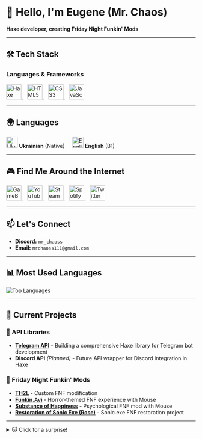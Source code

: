 # 👋 Hello, I'm Eugene (Mr. Chaos)

**Haxe developer, creating Friday Night Funkin' Mods**

---

## 🛠️ Tech Stack

### Languages & Frameworks
<p align="left">
  <a href="https://haxe.org" title="Haxe">
    <img src="https://upload.wikimedia.org/wikipedia/commons/thumb/8/89/Haxe_logo.svg/800px-Haxe_logo.svg.png" width="40" height="40" alt="Haxe"/>
  </a>
  &nbsp;&nbsp;
  <a href="https://html.spec.whatwg.org/" title="HTML5">
    <img src="https://cdn.jsdelivr.net/gh/devicons/devicon/icons/html5/html5-original.svg" width="40" height="40" alt="HTML5"/>
  </a>
  &nbsp;&nbsp;
  <a href="https://drafts.csswg.org/" title="CSS3">
    <img src="https://upload.wikimedia.org/wikipedia/commons/thumb/6/62/CSS3_logo.svg/512px-CSS3_logo.svg.png" width="40" height="40" alt="CSS3"/>
  </a>
  &nbsp;&nbsp;
  <a href="https://developer.mozilla.org/en-US/docs/Web/JavaScript" title="JavaScript">
    <img src="https://upload.wikimedia.org/wikipedia/commons/thumb/9/99/Unofficial_JavaScript_logo_2.svg/80px-Unofficial_JavaScript_logo_2.svg.png" width="40" height="40" alt="JavaScript"/>
  </a>
</p>

---

## 🌍 Languages

<p align="left">
  <img src="https://uxwing.com/wp-content/themes/uxwing/download/flags-landmarks/ukraine-flag-round-circle-icon.png" width="30" height="30" alt="Ukrainian"/> 
  <strong>Ukrainian</strong> (Native)
  &nbsp;&nbsp;&nbsp;
  <img src="https://i.imgur.com/wk7f8Ic.png" width="30" height="30" alt="English"/> 
  <strong>English</strong> (B1)
</p>

---

## 🎮 Find Me Around the Internet

<p align="left">
  <a href="https://gamebanana.com/members/3160716" title="GameBanana Profile">
    <img src="https://images.gamebanana.com/static/img/favicon/256x256.png" width="40" height="40" alt="GameBanana"/>
  </a>
  &nbsp;&nbsp;
  <a href="https://www.youtube.com/channel/UCTNBIOrzz1HuH9fDQhFFa-A" title="YouTube Channel">
    <img src="https://i.imgur.com/GUaL8pM.png" width="40" height="40" alt="YouTube"/>
  </a>
  &nbsp;&nbsp;
  <a href="https://steamcommunity.com/profiles/76561199218536719/" title="Steam Profile">
    <img src="https://upload.wikimedia.org/wikipedia/commons/thumb/8/83/Steam_icon_logo.svg/640px-Steam_icon_logo.svg.png" width="40" height="40" alt="Steam"/>
  </a>
  &nbsp;&nbsp;
  <a href="https://open.spotify.com/user/312ethrxjgpdjizeescj6ktxu634?si=e7bbce3bc10141cd" title="Spotify Profile">
    <img src="https://play-lh.googleusercontent.com/P2VMEenhpIsubG2oWbvuLGrs0GyyzLiDosGTg8bi8htRXg9Uf0eUtHiUjC28p1jgHzo" width="40" height="40" alt="Spotify"/>
  </a>
  &nbsp;&nbsp;
  <a href="https://twitter.com/Mr_Chaos3" title="Twitter Profile">
    <img src="https://upload.wikimedia.org/wikipedia/commons/thumb/6/6f/Logo_of_Twitter.svg/1245px-Logo_of_Twitter.svg.png" width="40" height="40" alt="Twitter"/>
  </a>
</p>

---

## 📫 Let's Connect

- **Discord:** `mr_chaoss`
- **Email:** `mrchaoss111@gmail.com`

---

## 📊 Most Used Languages

![Top Languages](https://github-readme-stats.vercel.app/api/top-langs/?username=mrchaoss1&layout=compact&theme=radical)

---

## 🎯 Current Projects

### 🔧 API Libraries
- [**Telegram API**](https://lib.haxe.org/p/hx_telegram/) - Building a comprehensive Haxe library for Telegram bot development
- **Discord API** *(Planned)* - Future API wrapper for Discord integration in Haxe

### 🎵 Friday Night Funkin' Mods
- **[TH2L](https://gamebanana.com/mods/557282)** - Custom FNF modification
- **[Funkin.Avi](https://youtu.be/20Tx0YhJda0?t=4156)** - Horror-themed FNF experience with Mouse
- **[Substance of Happiness](https://gamebanana.com/mods/523857)** - Psychological FNF mod with Mouse
- **[Restoration of Sonic Exe (Rose)](https://fridaynightfunking.fandom.com/wiki/Restoration_Of_Sonic.EXE)** - Sonic.exe FNF restoration project

---

<details>
  <summary>🐱 Click for a surprise!</summary>
  <br>
  <p align="center">
    <strong>meow.</strong>
    <br><br>
    <img src="https://media.giphy.com/media/JIX9t2j0ZTN9S/giphy.gif" width="200" alt="Cat gif"/>
  </p>
</details>
